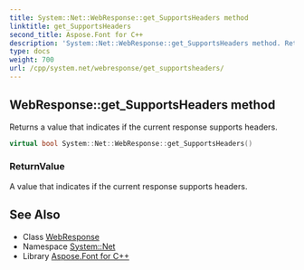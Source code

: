 ```yaml
---
title: System::Net::WebResponse::get_SupportsHeaders method
linktitle: get_SupportsHeaders
second_title: Aspose.Font for C++
description: 'System::Net::WebResponse::get_SupportsHeaders method. Returns a value that indicates if the current response supports headers in C++.'
type: docs
weight: 700
url: /cpp/system.net/webresponse/get_supportsheaders/
---
```

## WebResponse::get_SupportsHeaders method


Returns a value that indicates if the current response supports headers.

```cpp
virtual bool System::Net::WebResponse::get_SupportsHeaders()
```


### ReturnValue

A value that indicates if the current response supports headers.

## See Also

* Class [WebResponse](../)
* Namespace [System::Net](../../)
* Library [Aspose.Font for C++](../../../)
